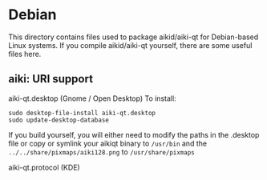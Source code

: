 
Debian
====================
This directory contains files used to package aikid/aiki-qt
for Debian-based Linux systems. If you compile aikid/aiki-qt yourself, there are some useful files here.

## aiki: URI support ##


aiki-qt.desktop  (Gnome / Open Desktop)
To install:

	sudo desktop-file-install aiki-qt.desktop
	sudo update-desktop-database

If you build yourself, you will either need to modify the paths in
the .desktop file or copy or symlink your aikiqt binary to `/usr/bin`
and the `../../share/pixmaps/aiki128.png` to `/usr/share/pixmaps`

aiki-qt.protocol (KDE)

